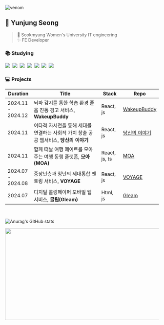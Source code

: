 ![venom](https://capsule-render.vercel.app/api?type=venom&height=200&text=Welcome+to+ynzung's+github!&fontSize=60&color=0:8ec6fa,100:dfecf5&stroke=bad9f5)

## 🚀 Yunjung Seong
> 🏫 Sookmyung Women's University IT engineering<br/> ✨ FE Developer


### 📚 Studying
<img src="https://img.shields.io/badge/html5-E34F26?style=flat-square&logo=html5&logoColor=white">&nbsp;
<img src="https://img.shields.io/badge/CSS3-1572B6?style=flat-square&logo=css3&logoColor=white"/>&nbsp;
<img src="https://img.shields.io/badge/javascript-F7DF1E?style=flat-square&logo=javascript&logoColor=black">&nbsp;
<img src="https://img.shields.io/badge/Typescript-3178C6?style=flat-square&logo=typescript&logoColor=white"/>&nbsp;
<img src="https://img.shields.io/badge/react-61DAFB?style=flat-square&logo=react&logoColor=black">&nbsp;
<img src="https://img.shields.io/badge/Next.js-000000?style=flat-square&logo=Next.js&logoColor=white"/>&nbsp;
<img src="https://img.shields.io/badge/Python-3776AB?style=flat-square&logo=python&logoColor=white"/>&nbsp;


### 💻 Projects
| Duration | Title | Stack | Repo |
| ----- | ------ | ----- | ----- |
| 2024.11 <br/>- 2024.12 | 뇌파 감지를 통한 학습 환경 졸음 진동 경고 서비스, **WakeupBuddy** | React, js | [WakeupBuddy](https://github.com/ynzung/wakeupbuddy-FE.git) |
| 2024.11 | 이타적 자서전을 통해 세대를 연결하는 사회적 가치 창출 공공 웹서비스, **당신의 이야기** | React, js | [당신의 이야기](https://github.com/ynzung/yourstory-FE.git) |
| 2024.11 | 함께 떠날 여행 메이트를 모아주는 여행 동행 플랫폼, **모아(MOA)** | React, js, ts | [MOA](https://github.com/ynzung/MOA_FE.git) |
| 2024.07 <br/>- 2024.08 | 중장년층과 청년의 세대통합 멘토링 서비스, **VOYAGE** | React, js | [VOYAGE](https://github.com/ynzung/Voyage-Client.git) |
| 2024.07 | 디지털 롤링페이퍼 모바일 웹 서비스, **글림(Gleam)** | Html, js | [Gleam](https://github.com/ynzung/Gleam.git) |
<br/>

![Anurag's GitHub stats](https://github-readme-stats.vercel.app/api?username=ynzung&show_icons=true&bg_color=00000000)

<a href="https://www.gitanimals.org/en_US?utm_medium=image&utm_source=ynzung&utm_content=farm">
<img
  src="https://render.gitanimals.org/farms/ynzung"
  width="600"
  height="300"
/>
</a>
